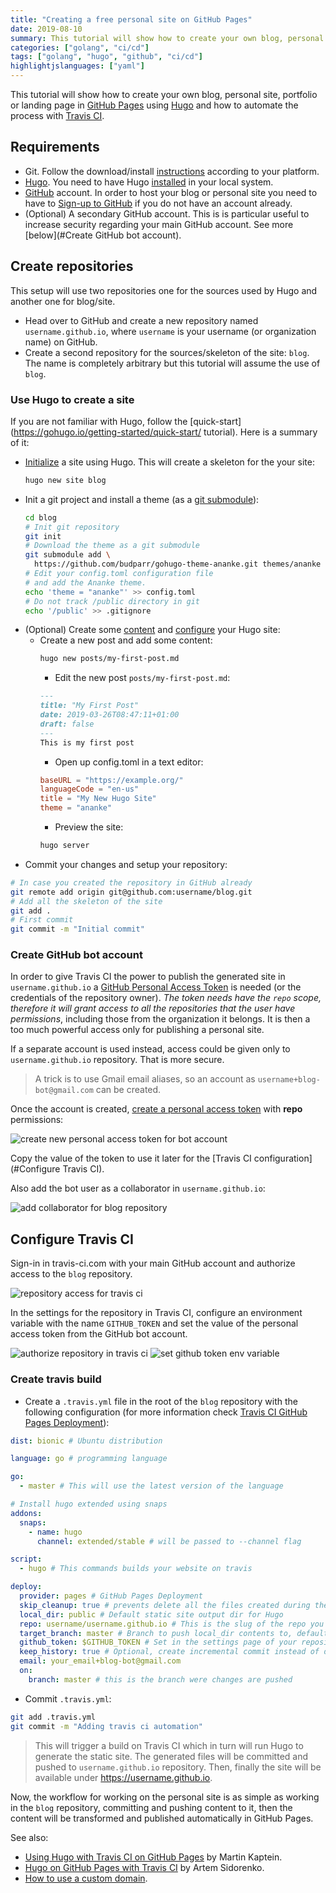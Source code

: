 ```yaml
---
title: "Creating a free personal site on GitHub Pages"
date: 2019-08-10
summary: This tutorial will show how to create your own blog, personal site, portfolio or landing page in [GitHub Pages](https://pages.github.com/) using [Hugo](https://gohugo.io/) and how to automate the process with [Travis CI](https://travis-ci.com/).
categories: ["golang", "ci/cd"]
tags: ["golang", "hugo", "github", "ci/cd"]
highlightjslanguages: ["yaml"]
---
```


This tutorial will show how to create your own blog, personal site, portfolio or landing page in [GitHub Pages](https://pages.github.com/) using [Hugo](https://gohugo.io/) and how to automate the process with [Travis CI](https://travis-ci.com/).

## Requirements
- Git. Follow the download/install [instructions](https://git-scm.com/downloads) according to your platform.
- [Hugo](https://gohugo.io/). You need to have Hugo [installed](https://gohugo.io/getting-started/installing/) in your local system.
- [GitHub](https://github.com/) account. In order to host your blog or personal site you need to have to [Sign-up to GitHub](https://github.com/join) if you do not have an account already.
- (Optional) A secondary GitHub account. This is is particular useful to increase security regarding your main GitHub account. See more [below](#Create GitHub bot account).

## Create repositories

This setup will use two repositories one for the sources used by Hugo and another one for blog/site.

- Head over to GitHub and create a new repository named `username.github.io`, where `username` is your username (or organization name) on GitHub.
- Create a second repository for the sources/skeleton of the site: `blog`. The name is completely arbitrary but this tutorial will assume the use of `blog`.

### Use Hugo to create a site

If you are not familiar with Hugo, follow the [quick-start](https://gohugo.io/getting-started/quick-start/ tutorial). Here is a summary of it:

- [Initialize](https://gohugo.io/getting-started/quick-start/#step-2-create-a-new-site) a site using Hugo. This will create a skeleton for the your site:
    ```bash
    hugo new site blog
    ```
- Init a git project and install a theme (as a [git submodule](https://git-scm.com/docs/gitsubmodules)):
    ```bash
    cd blog
    # Init git repository
    git init
    # Download the theme as a git submodule
    git submodule add \
      https://github.com/budparr/gohugo-theme-ananke.git themes/ananke
    # Edit your config.toml configuration file
    # and add the Ananke theme.
    echo 'theme = "ananke"' >> config.toml
    # Do not track /public directory in git
    echo '/public' >> .gitignore
    ```
- (Optional) Create some [content](https://gohugo.io/getting-started/quick-start/#step-4-add-some-content) and [configure](https://gohugo.io/getting-started/quick-start/#step-6-customize-the-theme) your Hugo site:
  - Create a new post and add some content:
    ```bash
    hugo new posts/my-first-post.md
    ```
    - Edit the new post `posts/my-first-post.md`:
    ```md
    ---
    title: "My First Post"
    date: 2019-03-26T08:47:11+01:00
    draft: false
    ---
    This is my first post
    ```
    - Open up config.toml in a text editor:
    ```toml
    baseURL = "https://example.org/"
    languageCode = "en-us"
    title = "My New Hugo Site"
    theme = "ananke"
    ```
    - Preview the site:
    ```bash
    hugo server
    ```
- Commit your changes and setup your repository:
```bash
# In case you created the repository in GitHub already
git remote add origin git@github.com:username/blog.git
# Add all the skeleton of the site
git add .
# First commit
git commit -m "Initial commit"
```

### Create GitHub bot account
In order to give Travis CI the power to publish the generated site in `username.github.io` a [GitHub Personal Access Token](https://help.github.com/en/articles/creating-a-personal-access-token-for-the-command-line) is needed (or the credentials of the repository owner). _The token needs have the `repo` scope, therefore it will grant access to all the repositories that the user have permissions_, including those from the organization it belongs. It is then a too much powerful access only for publishing a personal site.

If a separate account is used instead, access could be given only to `username.github.io` repository. That is more secure.

> A trick is to use Gmail email aliases, so an account as `username+blog-bot@gmail.com` can be created.

Once the account is created, [create a personal access token](https://github.com/settings/tokens/new) with **repo** permissions:

![create new personal access token for bot account](/images/personal_access_token.png)

Copy the value of the token to use it later for the [Travis CI configuration](#Configure Travis CI).

Also add the bot user as a collaborator in `username.github.io`:

![add collaborator for blog repository](/images/github-bot.png)

## Configure Travis CI
Sign-in in travis-ci.com with your main GitHub account and authorize access to the `blog` repository.

![repository access for travis ci](/images/travis-ci_repository_access.png)

In the settings for the repository in Travis CI, configure an environment variable with the name `GITHUB_TOKEN` and set the value of the personal access token from the GitHub bot account.

![authorize repository in travis ci](/images/travis-ci_permissions.png)
![set github token env variable](/images/travis-ci_github_token_var.png)

### Create travis build

- Create a `.travis.yml` file in the root of the `blog` repository with the following configuration (for more information check [Travis CI GitHub Pages Deployment](https://docs.travis-ci.com/user/deployment/pages/)):

```yaml
dist: bionic # Ubuntu distribution

language: go # programming language

go:
  - master # This will use the latest version of the language

# Install hugo extended using snaps
addons:
  snaps:
    - name: hugo
      channel: extended/stable # will be passed to --channel flag

script:
  - hugo # This commands builds your website on travis

deploy:
  provider: pages # GitHub Pages Deployment
  skip_cleanup: true # prevents delete all the files created during the build that you are trying to upload
  local_dir: public # Default static site output dir for Hugo
  repo: username/username.github.io # This is the slug of the repo you want to deploy your site to
  target_branch: master # Branch to push local_dir contents to, defaults to gh-pages
  github_token: $GITHUB_TOKEN # Set in the settings page of your repository, as a secure variable
  keep_history: true # Optional, create incremental commit instead of doing push force, defaults to false
  email: your_email+blog-bot@gmail.com
  on:
    branch: master # this is the branch were changes are pushed
```
- Commit `.travis.yml`:

```bash
git add .travis.yml
git commit -m "Adding travis ci automation"
```

> This will trigger a build on Travis CI which in turn will run Hugo to generate the static site. The generated files will be committed and pushed to `username.github.io` repository. Then, finally the site will be available under https://username.github.io.

Now, the workflow for working on the personal site is as simple as working in the `blog` repository, committing and pushing content to it, then the content will be transformed and published automatically in GitHub Pages.

See also:

* [Using Hugo with Travis CI on GitHub Pages](https://www.martinkaptein.com/blog/hugo-with-travis-ci-on-gh-pages/) by Martin Kaptein.
* [Hugo on GitHub Pages with Travis CI](https://www.sidorenko.io/post/2018/12/hugo-on-github-pages-with-travis-ci/) by Artem Sidorenko.
* [How to use a custom domain](https://gohugo.io/hosting-and-deployment/hosting-on-github/#use-a-custom-domain).
